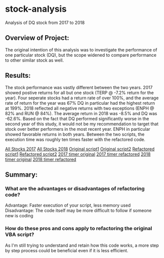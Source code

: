 # stock-analysis
Analysis of DQ stock from 2017 to 2018

## Overview of Project:
The original intention of this analysis was to investigate the performance of one particular stock (DQ), but the scope widened to compare performance to other similar stock as well.

## Results:
The stock performance was vastly different between the two years.  2017 showed postive returns for all but one stock (TERP @ -7.2% return for the year).  Four seperate stocks had a return rate of over 100%, and the average rate of return for the year was 67%  DQ in particular had the highest return at 199%.  2018 reflected all negative returns with two exceptions (ENPH @ 82% and RUN @ 84%). The average return in 2018 was -8.5% and DQ was -62.6%.  Based on the fact that DQ performed significantly worse in the second year of this study, it would not be my recommendation to target that stock over better performers in the most recent year.  ENPH in particular showed favorable returns in both years.  Between the two scripts, the execution time was roughly ten times faster with the refactored code.

[All Stocks 2017](https://github.com/tonyferri/stock-analysis/blob/main/resources/All_stocks_2017.png)
[All Stocks 2018](https://github.com/tonyferri/stock-analysis/blob/main/resources/All_stocks_2018.png)
[Original script1](https://github.com/tonyferri/stock-analysis/blob/main/resources/Original_script1.png)
[Original script2](https://github.com/tonyferri/stock-analysis/blob/main/resources/Original_script2.png)
[Refactored script1](https://github.com/tonyferri/stock-analysis/blob/main/resources/Refactored_script1.png)
[Refactored script2](https://github.com/tonyferri/stock-analysis/blob/main/resources/Refactored_script2.png)
[2017 timer original](https://github.com/tonyferri/stock-analysis/blob/main/resources/2017_timer_original.png)
[2017 timer refactored](https://github.com/tonyferri/stock-analysis/blob/main/resources/2017_timer_refactored.png)
[2018 timer original](https://github.com/tonyferri/stock-analysis/blob/main/resources/2018_timer_original.png)
[2018 timer refactored](https://github.com/tonyferri/stock-analysis/blob/main/resources/2018_timer_refactored.png)

## Summary:
### What are the advantages or disadvantages of refactoring code?
Advantage: Faster execution of your script, less memory used
Disadvantage: The code itself may be more difficult to follow if someone new is coding

### How do these pros and cons apply to refactoring the original VBA script?
As I'm still trying to understand and retain how this code works, a more step by step process could be beneficial even if it is less efficient.